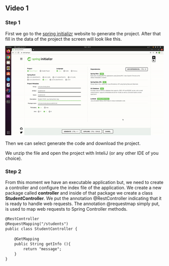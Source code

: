 ## Video 1

### Step 1

First we go to the [spring initializr](https://start.spring.io/) website to generate the project.
After that fill in the data of the project the screen will look like this.

![Generate Project](.github/generateProject.gif "Generate Project")


Then we can select generate the code and download the project.

We unzip the file and open the project with InteliJ (or any other IDE of you choice).

### Step 2
From this moment we have an executable application but, we need to create a controller and configure the index file of the application.
We create a new package called **controller** and inside of that package we create a class **StudentController**.
We put the annotation @RestController indicating that it is ready to handle web requests.
The annotation @requestmap simply put, is used to map web requests to Spring Controller methods.

    @RestController
    @RequestMapping("/students")
    public class StudentController {

        @GetMapping
        public String getInfo (){
            return "message";
        }
    }

